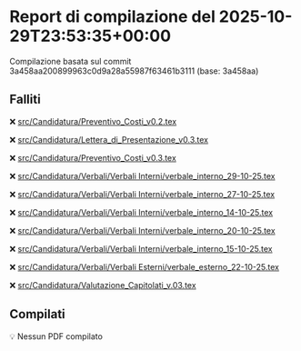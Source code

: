 # Report di compilazione del 2025-10-29T23:53:35+00:00

Compilazione basata sul commit 3a458aa200899963c0d9a28a55987f63461b3111 (base: 3a458aa)

## Falliti
❌ [src/Candidatura/Preventivo_Costi_v0.2.tex](https://github.com/sass0lino/DocuTex/actions/runs/18925354237)

❌ [src/Candidatura/Lettera_di_Presentazione_v0.3.tex](https://github.com/sass0lino/DocuTex/actions/runs/18925354237)

❌ [src/Candidatura/Preventivo_Costi_v0.3.tex](https://github.com/sass0lino/DocuTex/actions/runs/18925354237)

❌ [src/Candidatura/Verbali/Verbali Interni/verbale_interno_29-10-25.tex](https://github.com/sass0lino/DocuTex/actions/runs/18925354237)

❌ [src/Candidatura/Verbali/Verbali Interni/verbale_interno_27-10-25.tex](https://github.com/sass0lino/DocuTex/actions/runs/18925354237)

❌ [src/Candidatura/Verbali/Verbali Interni/verbale_interno_14-10-25.tex](https://github.com/sass0lino/DocuTex/actions/runs/18925354237)

❌ [src/Candidatura/Verbali/Verbali Interni/verbale_interno_20-10-25.tex](https://github.com/sass0lino/DocuTex/actions/runs/18925354237)

❌ [src/Candidatura/Verbali/Verbali Interni/verbale_interno_15-10-25.tex](https://github.com/sass0lino/DocuTex/actions/runs/18925354237)

❌ [src/Candidatura/Verbali/Verbali Esterni/verbale_esterno_22-10-25.tex](https://github.com/sass0lino/DocuTex/actions/runs/18925354237)

❌ [src/Candidatura/Valutazione_Capitolati_v.03.tex](https://github.com/sass0lino/DocuTex/actions/runs/18925354237)


## Compilati
💡 Nessun PDF compilato
